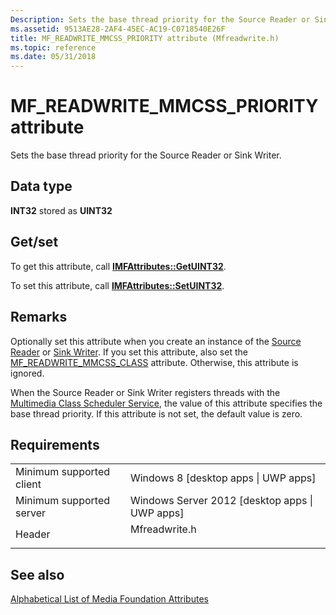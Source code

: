 ```yaml
---
Description: Sets the base thread priority for the Source Reader or Sink Writer.
ms.assetid: 9513AE28-2AF4-45EC-AC19-C0718540E26F
title: MF_READWRITE_MMCSS_PRIORITY attribute (Mfreadwrite.h)
ms.topic: reference
ms.date: 05/31/2018
---
```


# MF\_READWRITE\_MMCSS\_PRIORITY attribute

Sets the base thread priority for the Source Reader or Sink Writer.

## Data type

**INT32** stored as **UINT32**

## Get/set

To get this attribute, call [**IMFAttributes::GetUINT32**](/windows/desktop/api/mfobjects/nf-mfobjects-imfattributes-getuint32).

To set this attribute, call [**IMFAttributes::SetUINT32**](/windows/desktop/api/mfobjects/nf-mfobjects-imfattributes-setuint32).

## Remarks

Optionally set this attribute when you create an instance of the [Source Reader](source-reader.md) or [Sink Writer](sink-writer.md). If you set this attribute, also set the [MF\_READWRITE\_MMCSS\_CLASS](mf-readwrite-mmcss-class.md) attribute. Otherwise, this attribute is ignored.

When the Source Reader or Sink Writer registers threads with the [Multimedia Class Scheduler Service](../procthread/multimedia-class-scheduler-service.md), the value of this attribute specifies the base thread priority. If this attribute is not set, the default value is zero.

## Requirements



|                                     |                                                                                          |
|-------------------------------------|------------------------------------------------------------------------------------------|
| Minimum supported client<br/> | Windows 8 \[desktop apps \| UWP apps\]<br/>                                        |
| Minimum supported server<br/> | Windows Server 2012 \[desktop apps \| UWP apps\]<br/>                              |
| Header<br/>                   | <dl> <dt>Mfreadwrite.h</dt> </dl> |



## See also

<dl> <dt>

[Alphabetical List of Media Foundation Attributes](alphabetical-list-of-media-foundation-attributes.md)
</dt> </dl>

 

 